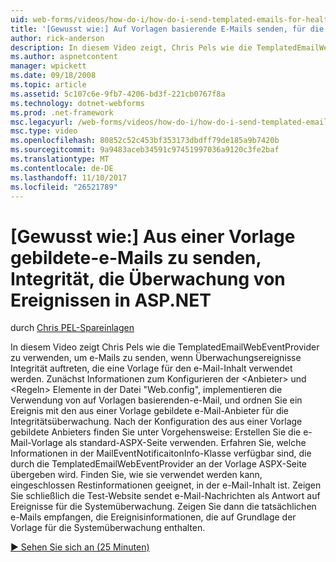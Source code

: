 ```yaml
---
uid: web-forms/videos/how-do-i/how-do-i-send-templated-emails-for-health-monitoring-events-in-aspnet
title: '[Gewusst wie:] Auf Vorlagen basierende E-Mails senden, für die Überwachung von Ereignissen in ASP.NET Gesundheit | Microsoft Docs'
author: rick-anderson
description: In diesem Video zeigt, Chris Pels wie die TemplatedEmailWebEventProvider senden, dass e-Mails beim Überwachungsereignisse Integrität, die auftreten eine Vorlage für t nutzen...
ms.author: aspnetcontent
manager: wpickett
ms.date: 09/18/2008
ms.topic: article
ms.assetid: 5c107c6e-9fb7-4206-bd3f-221cb0767f8a
ms.technology: dotnet-webforms
ms.prod: .net-framework
msc.legacyurl: /web-forms/videos/how-do-i/how-do-i-send-templated-emails-for-health-monitoring-events-in-aspnet
msc.type: video
ms.openlocfilehash: 80852c52c453bf353173dbdff79de185a9b7420b
ms.sourcegitcommit: 9a9483aceb34591c97451997036a9120c3fe2baf
ms.translationtype: MT
ms.contentlocale: de-DE
ms.lasthandoff: 11/10/2017
ms.locfileid: "26521789"
---
```

<a name="how-do-i-send-templated-emails-for-health-monitoring-events-in-aspnet"></a>[Gewusst wie:] Aus einer Vorlage gebildete-e-Mails zu senden, Integrität, die Überwachung von Ereignissen in ASP.NET
====================
durch [Chris PEL-Spareinlagen](https://twitter.com/chrispels)

In diesem Video zeigt Chris Pels wie die TemplatedEmailWebEventProvider zu verwenden, um e-Mails zu senden, wenn Überwachungsereignisse Integrität auftreten, die eine Vorlage für den e-Mail-Inhalt verwendet werden. Zunächst Informationen zum Konfigurieren der &lt;Anbieter&gt; und &lt;Regeln&gt; Elemente in der Datei "Web.config", implementieren die Verwendung von auf Vorlagen basierenden-e-Mail, und ordnen Sie ein Ereignis mit den aus einer Vorlage gebildete e-Mail-Anbieter für die Integritätsüberwachung. Nach der Konfiguration des aus einer Vorlage gebildete Anbieters finden Sie unter Vorgehensweise: Erstellen Sie die e-Mail-Vorlage als standard-ASPX-Seite verwenden. Erfahren Sie, welche Informationen in der MailEventNotificaitonInfo-Klasse verfügbar sind, die durch die TemplatedEmailWebEventProvider an der Vorlage ASPX-Seite übergeben wird. Finden Sie, wie sie verwendet werden kann, eingeschlossen Restinformationen geeignet, in der e-Mail-Inhalt ist. Zeigen Sie schließlich die Test-Website sendet e-Mail-Nachrichten als Antwort auf Ereignisse für die Systemüberwachung. Zeigen Sie dann die tatsächlichen e-Mails empfangen, die Ereignisinformationen, die auf Grundlage der Vorlage für die Systemüberwachung enthalten.

[&#9654; Sehen Sie sich an (25 Minuten)](https://channel9.msdn.com/Blogs/ASP-NET-Site-Videos/how-do-i-send-templated-emails-for-health-monitoring-events-in-aspnet)
